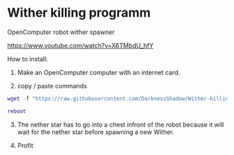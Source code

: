 # Wither killing programm
OpenComputer robot wither spawner

https://www.youtube.com/watch?v=X6TMbdU_hfY

How to install:

1) Make an OpenComputer computer with an internet card.

2) copy / paste commands

```lua
wget -f "https://raw.githubusercontent.com/DarknessShadow/Wither-killing-programm/master/autorun.lua" autorun.lua

reboot
```
3) The nether star has to go into a chest infront of the robot because it will wait for the nether star before spawning a new Wither.

4) Profit
